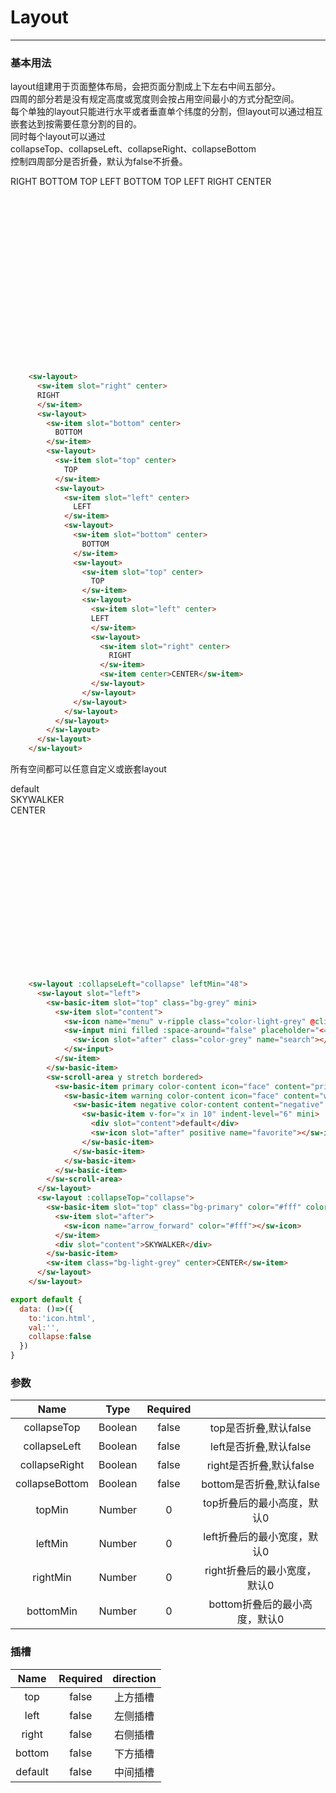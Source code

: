 # Layout
---
### 基本用法

layout组建用于页面整体布局，会把页面分割成上下左右中间五部分。<br/>
四周的部分若是没有规定高度或宽度则会按占用空间最小的方式分配空间。<br/>
每个单独的layout只能进行水平或者垂直单个纬度的分割，但layout可以通过相互嵌套达到按需要任意分割的目的。<br/>
同时每个layout可以通过<br/>
collapseTop、collapseLeft、collapseRight、collapseBottom<br/>
控制四周部分是否折叠，默认为false不折叠。

<common-decorator>
  <div style="width:600px;height:300px">
    <sw-layout>
      <sw-item slot="right" class="bg-warning" center style="width:100%;height:100%">
      RIGHT
      </sw-item>
      <sw-layout>
        <sw-item slot="bottom" class="bg-negative" center>
          BOTTOM
        </sw-item>
        <sw-layout>
          <sw-item slot="top" class="bg-positive" center>
            TOP
          </sw-item>
          <sw-layout>
            <sw-item slot="left" class="bg-grey" center style="width:100%;height:100%">
              LEFT
            </sw-item>
            <sw-layout>
              <sw-item slot="bottom" class="bg-positive" center>
                BOTTOM
              </sw-item>
              <sw-layout>
                <sw-item slot="top" class="bg-negative" center>
                  TOP
                </sw-item>
                <sw-layout>
                  <sw-item slot="left" class="bg-warning" center style="width:100%;height:100%">
                  LEFT
                  </sw-item>
                  <sw-layout>
                    <sw-item slot="right" class="bg-grey" center style="width:100%;height:100%">
                      RIGHT
                    </sw-item>
                    <sw-item class="bg-light-grey" center style="width:100%;height:100%">CENTER</sw-item>
                  </sw-layout>
                </sw-layout>
              </sw-layout>
            </sw-layout>
          </sw-layout>
        </sw-layout>
      </sw-layout>
    </sw-layout>
  </div>
</common-decorator>

``` html
    <sw-layout>
      <sw-item slot="right" center>
      RIGHT
      </sw-item>
      <sw-layout>
        <sw-item slot="bottom" center>
          BOTTOM
        </sw-item>
        <sw-layout>
          <sw-item slot="top" center>
            TOP
          </sw-item>
          <sw-layout>
            <sw-item slot="left" center>
              LEFT
            </sw-item>
            <sw-layout>
              <sw-item slot="bottom" center>
                BOTTOM
              </sw-item>
              <sw-layout>
                <sw-item slot="top" center>
                  TOP
                </sw-item>
                <sw-layout>
                  <sw-item slot="left" center>
                  LEFT
                  </sw-item>
                  <sw-layout>
                    <sw-item slot="right" center>
                      RIGHT
                    </sw-item>
                    <sw-item center>CENTER</sw-item>
                  </sw-layout>
                </sw-layout>
              </sw-layout>
            </sw-layout>
          </sw-layout>
        </sw-layout>
      </sw-layout>
    </sw-layout>
```
所有空间都可以任意自定义或嵌套layout

<common-decorator>
  <div style="width:600px;height:300px">
    <sw-layout :collapseLeft="collapse" leftMin="48" class="border-light-grey right">
      <sw-layout slot="left">
        <sw-basic-item slot="top" class="bg-grey" mini>
          <sw-item slot="content">
            <sw-icon name="menu" style="margin-right:12px;cursor:pointer" v-ripple class="color-light-grey" @click="collapse=!collapse"></sw-icon>
            <sw-input mini filled :space-around="false" placeholder="<=try it" v-model="val">
              <sw-icon slot="after" class="color-grey" name="search"></sw-icon>
            </sw-input>
          </sw-item>
        </sw-basic-item>
        <sw-scroll-area y stretch>
          <sw-basic-item primary color-content icon="face" content="primary" split mini hover>
            <sw-basic-item warning color-content icon="face" content="warning" indent-level="3" mini split hover>
              <sw-basic-item negative color-content content="negative" indent-level="6" mini split hover>
                <sw-basic-item v-for="x in 10" indent-level="6" mini>
                  <div slot="content">default</div>
                  <sw-icon slot="after" positive name="favorite"></sw-icon>
                </sw-basic-item>
              </sw-basic-item>
            </sw-basic-item>
          </sw-basic-item>
        </sw-scroll-area>
      </sw-layout>
      <sw-layout :collapseTop="collapse">
        <sw-basic-item slot="top" class="bg-primary" color="#fff" color-content icon="fingerprint" mini>
          <sw-item slot="after">
            <sw-icon name="arrow_forward" color="#fff"></sw-icon>
          </sw-item>
          <div slot="content">SKYWALKER</div>
        </sw-basic-item>
        <sw-item class="bg-light-grey" center style="width:100%;height:100%">CENTER</sw-item>
      </sw-layout>
    </sw-layout>
  </div>
</common-decorator>

<script>
export default {
  data: ()=>({
    to:'icon.html',
    val:'',
    collapse:false
  })
}
</script>

``` html
    <sw-layout :collapseLeft="collapse" leftMin="48">
      <sw-layout slot="left">
        <sw-basic-item slot="top" class="bg-grey" mini>
          <sw-item slot="content">
            <sw-icon name="menu" v-ripple class="color-light-grey" @click="collapse=!collapse"></sw-icon>
            <sw-input mini filled :space-around="false" placeholder="<=try it" v-model="val">
              <sw-icon slot="after" class="color-grey" name="search"></sw-icon>
            </sw-input>
          </sw-item>
        </sw-basic-item>
        <sw-scroll-area y stretch bordered>
          <sw-basic-item primary color-content icon="face" content="primary" split mini hover>
            <sw-basic-item warning color-content icon="face" content="warning" indent-level="3" mini split hover>
              <sw-basic-item negative color-content content="negative" indent-level="6" mini split hover>
                <sw-basic-item v-for="x in 10" indent-level="6" mini>
                  <div slot="content">default</div>
                  <sw-icon slot="after" positive name="favorite"></sw-icon>
                </sw-basic-item>
              </sw-basic-item>
            </sw-basic-item>
          </sw-basic-item>
        </sw-scroll-area>
      </sw-layout>
      <sw-layout :collapseTop="collapse">
        <sw-basic-item slot="top" class="bg-primary" color="#fff" color-content icon="fingerprint" mini>
          <sw-item slot="after">
            <sw-icon name="arrow_forward" color="#fff"></sw-icon>
          </sw-item>
          <div slot="content">SKYWALKER</div>
        </sw-basic-item>
        <sw-item class="bg-light-grey" center>CENTER</sw-item>
      </sw-layout>
    </sw-layout>
```

``` js
export default {
  data: ()=>({
    to:'icon.html',
    val:'',
    collapse:false
  })
}
```

### 参数

Name|Type|Required||
:------:|:------:|:------:|:------:|
collapseTop|Boolean|false|top是否折叠,默认false|
collapseLeft|Boolean|false|left是否折叠,默认false|
collapseRight|Boolean|false|right是否折叠,默认false|
collapseBottom|Boolean|false|bottom是否折叠,默认false|
topMin|Number|0|top折叠后的最小高度，默认0|
leftMin|Number|0|left折叠后的最小宽度，默认0|
rightMin|Number|0|right折叠后的最小宽度，默认0|
bottomMin|Number|0|bottom折叠后的最小高度，默认0|

### 插槽

Name|Required|direction|
:------:|:------:|:------:|
top|false|上方插槽|
left|false|左侧插槽|
right|false|右侧插槽|
bottom|false|下方插槽|
default|false|中间插槽|